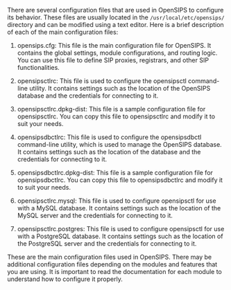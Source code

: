 There are several configuration files that are used in OpenSIPS to configure its behavior. These files are usually located in the `/usr/local/etc/opensips/` directory and can be modified using a text editor. Here is a brief description of each of the main configuration files:

1. opensips.cfg: This file is the main configuration file for OpenSIPS. It contains the global settings, module configurations, and routing logic. You can use this file to define SIP proxies, registrars, and other SIP functionalities.

2. opensipsctlrc: This file is used to configure the opensipsctl command-line utility. It contains settings such as the location of the OpenSIPS database and the credentials for connecting to it.

3. opensipsctlrc.dpkg-dist: This file is a sample configuration file for opensipsctlrc. You can copy this file to opensipsctlrc and modify it to suit your needs.

4. opensipsdbctlrc: This file is used to configure the opensipsdbctl command-line utility, which is used to manage the OpenSIPS database. It contains settings such as the location of the database and the credentials for connecting to it.

5. opensipsdbctlrc.dpkg-dist: This file is a sample configuration file for opensipsdbctlrc. You can copy this file to opensipsdbctlrc and modify it to suit your needs.

6. opensipsctlrc.mysql: This file is used to configure opensipsctl for use with a MySQL database. It contains settings such as the location of the MySQL server and the credentials for connecting to it.

7. opensipsctlrc.postgres: This file is used to configure opensipsctl for use with a PostgreSQL database. It contains settings such as the location of the PostgreSQL server and the credentials for connecting to it.

These are the main configuration files used in OpenSIPS. There may be additional configuration files depending on the modules and features that you are using. It is important to read the documentation for each module to understand how to configure it properly.
